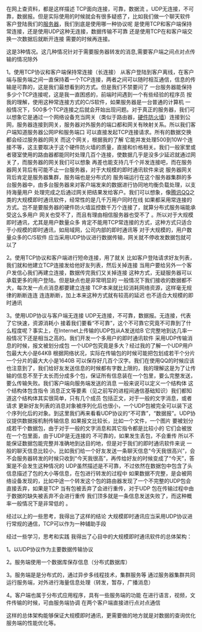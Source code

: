 

在网上查资料，都是这样描述 TCP面向连接，可靠，数据流 。UDP无连接，不可靠，数据报。但是实际使用的时候就会有很多疑惑了，比如我们做一个聊天软件 客户登陆我们的[服务器](https://www.baidu.com/s?wd=%E6%9C%8D%E5%8A%A1%E5%99%A8&tn=24004469_oem_dg&rsv_dl=gh_pl_sl_csd)，我们到底是使用哪一种协议呢 是使用TCP和客户端保持常连接，还是使用UDP这种无连接，数据传输不可靠 还是使用TCP在和客户端交换一次数据后就断开连接 需要的时候再连接。

这是3种情况。这几种情况针对于需要服务器转发的消息,需要客户端之间点对点传输的情况除外

1。使用TCP协议和客户端保持常连接（长连接） 从客户登陆到客户离线，在客户端与服务端之间一直保持着一个TCP连接，两者之间可以随时相互通信，信息的传输是可靠的，这是我们最想看到的方式。但是我们不禁要问了 一台服务器能保持多少个TCP连接呢，这是我一直困惑的，前端时间遇到一个有些经验的程序员 按我的理解，使用这种常连接方式的C/S软件，如果服务器是一台普通的计算机 一般情况下，500多个TCP连接之后就会开始出现问题。对于真正的服务器，我们可以想象它是通过一个网络设备充当网关（类似于路由器，[硬件防火墙](https://www.baidu.com/s?wd=%E7%A1%AC%E4%BB%B6%E9%98%B2%E7%81%AB%E5%A2%99&tn=24004469_oem_dg&rsv_dl=gh_pl_sl_csd)）连接到公网，服务器连接到网关，服务器对外服务的端口都和网关有映射关系。所以我们客户端知道服务器公网IP和服务端口 可以直接发起TCP连接请求。所有的数据交换都会经过服务器的网关 而这个网关，根据我的了解 它能并发处理500到10W个连接不等，这主要取决于这个硬件防火墙的质量，直接和价格相关。我们一般家里或者寝室使用的路由器都能同时处理几百个连接，使数据几乎是没多少延迟就通过网关了，而服务器的网关我们可以想象 再差也能支持几千个并发连接吧，而在服务器网关背后有可能不止一台服务器，对于大规模的即时通讯软件来说 服务器网关背后肯定是服务器集群，服务端也是分布式的 服务端运行在这个服务器集群的多台服务器中，由多台服务器来对客户端发来的数据进行协同地均衡负载处理，以支持海量用户 处理完成之后通过网关把结果发给客户。我们可以想象，像[腾讯QQ](https://www.baidu.com/s?wd=%E8%85%BE%E8%AE%AFQQ&tn=24004469_oem_dg&rsv_dl=gh_pl_sl_csd)之类的大规模即时通讯软件，经常性的是几千万用户同时在线 如果都采用常连接的方式。岂不是要服务器的硬件防火墙监控数千万个连接了，就算分布式服务端能承受这么多用户 网关也受不了，而且有理由相信服务器也受不了 。所以对于大规模即时通讯，尤其是用户数量众多 肯定不能用TCP常连接的方式，这种方式只适合于小规模的即时通讯，如局域网，公司内部的即时通讯等 对于大规模的，用户数量众多的C/S软件 应当采用UDP协议进行数据传输，网关就不停收发数据包就可以了

2。使用TCP协议和客户端进行短命连接，用了就关 比如客户登陆请求好友列表，我们就和他建立TCP连接发给他好友列表，然后关掉连接 当用户要给另外一个客户发信心我们再建立连接，数据传完我们又关掉连接 这种方式，无疑服务器可以承载更多的用户登陆。但是缺点也是非常明显的 一般情况下我们接收的数据都不大，每次发一点点消息都要建立连接 TCP本来就比较消耗网络资源，这样毫无规律的断断连连 连连断断，加上本来这种方式就有较高的延迟 也不适合大规模的即时通讯

3。使用UDP协议与客户端无连接 UDP无连接，不可靠，数据报。无连接，代表了它快速，资源消耗小 接着我们要看“不可靠”，这个不可靠它究竟不可靠到了什么程度呢？事实上，在Internet上传输的UDP包从A发送给B 它完整地到达几率一般情况下还是相当之高的。我们开发一个多用户的即时通讯软件 采用UDP传输消息的时候，报文被划分成包 一个UDP包究竟是多大？经过我的了解一个UDP用户包最大大小是64KB 根据网络状况，实际在传输包的时候可能把包划成若干个分片 一个分片的最大大小是1640B 可以保存好几百个汉字。我们在使用QQ的时候应该也注意到了，我们给好友发送信息的时候都有字数上限的，我的理解这是为了让传输的信息不至于太长而分成多个包，保证所有信息装在一个包里，要么完整发送，要么传输失败。我们客户端向服务端发送的消息 一般来说可以定义一个结构体 这个结构体包含指令 消息正文等要素（见之前写的进程间通信基础知识）我们都知道这个结构体其实很简单，只有几个成员 包括正文，对于一般的文字消息，或者请求 更新好友列表的消息对象被序列化后也很小，一个UDP包被完全可以装下这个序列化后的对象。到这里我们再来看看UDP协议的“不可靠”，“数据报”。UDP协议提供数据报机制传输信息 如果报文比较长，比如一个文件，一个图片 要被划分成若干个数据包，由于对于一般的文字消息和其它指令都是比较小的 它们会被放在一个包里面，由于UDP是无连接的 不可靠的，如果发生丢包，不会重传 所以不能保证数据包能完整并准确地到达目的地，但是对于我们的即时通讯软件来说 一般的聊天信息比较小，比如我们给一个好友发送一条聊天信息“今天我很高兴”，会不会服务器转发的时候只收到“今天我很高”，再传给好友的时候变成了“今天”，答案是不会发生这种情况的 UDP虽然描述是不可靠，不过依然在数据包中包含了头信息描述了包的大小等信息，在包进行转发的过程中 如果数据不完整，是会被网络设备发现的，比如中途一个转发这个包的路由器发现了一个不完整的UDP包会直接丢弃，如果是TCP 当有包被丢弃了会进行重传，对于UDP 包在传输过程中由于数据的缺失被丢弃不会进行重传 我们顶多就是一条信息发送失败了，而这种概率一般情况下是非常低的 。

 

经过以上的一些思考，我得出了这样的结论 大规模即时通讯应当采用UDP协议进行常规的通信，TCP可以作为一种辅助手段

经过一些学习，思考和实践 我得出了心目中的大规模即时通讯软件的总体架构：

1。以UDP协议作为主要数据传输协议

2。服务端使用一个数据库保存信息（分布式数据库）

3。服务端是是分布式的，通过异步多线程技术，集群服务等 通过服务器集群共同运行服务端，对外进行海量信息处理（转发，暂存，广播消息）

4。客户端也属于分布式应用程序，具有一些服务端的功能 在进行语言，视频，文件传输的时候，可由服务端协调 在两个客户端直接进行点对点通信

 

这样的总体架构能够保证大规模即时通讯，更需要做的地方就是对数据的查询优化 服务端的性能优化等。